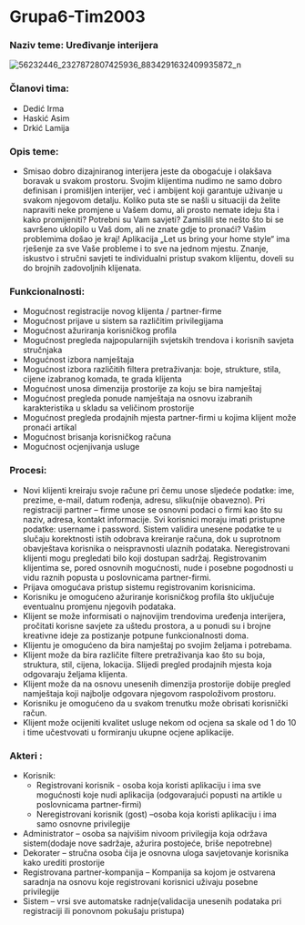 # Grupa6-Tim2003
### Naziv teme: Uređivanje interijera

 ![56232446_2327872807425936_8834291632409935872_n](https://user-images.githubusercontent.com/44214001/55282604-5ed03e80-5347-11e9-990a-a87d34070c19.jpg)
 
### Članovi tima: 
- Dedić Irma
- Haskić Asim
- Drkić Lamija

### Opis teme:
- Smisao dobro dizajniranog interijera jeste da obogaćuje i olakšava boravak u svakom prostoru. Svojim klijentima nudimo ne samo dobro definisan i promišljen interijer, već i ambijent koji garantuje uživanje u svakom njegovom detalju. Koliko puta ste se našli u situaciji da želite napraviti neke promjene u Vašem domu, ali prosto nemate ideju šta i kako promijeniti? Potrebni su Vam savjeti? Zamislili ste nešto što bi se savršeno uklopilo u Vaš dom, ali ne znate gdje to pronaći? Vašim problemima došao je kraj! Aplikacija „Let us bring your home style“ ima rješenje za sve Vaše probleme i to sve na jednom mjestu. Znanje, iskustvo i stručni savjeti te individualni pristup svakom klijentu, doveli su do brojnih zadovoljnih klijenata.

### Funkcionalnosti:
- Mogućnost registracije novog klijenta / partner-firme 
- Mogućnost prijave u sistem sa različitim privilegijama
- Mogućnost ažuriranja korisničkog profila
- Mogućnost pregleda najpopularnijih svjetskih trendova i korisnih savjeta stručnjaka
- Mogućnost izbora namještaja 
- Mogućnost izbora različitih filtera pretraživanja: boje, strukture, stila, cijene izabranog komada, te grada klijenta
- Mogućnost unosa dimenzija prostorije za koju se bira namještaj
- Mogućnost pregleda ponude namještaja na osnovu izabranih karakteristika u skladu sa veličinom prostorije
- Mogućnost pregleda prodajnih mjesta partner-firmi u kojima klijent može pronaći artikal 
- Mogućnost brisanja korisničkog računa 
- Mogućnost ocjenjivanja usluge

### Procesi: 
- Novi klijenti kreiraju svoje račune pri čemu unose sljedeće podatke:  ime, prezime,  e-mail, datum rođenja, adresu, sliku(nije obavezno).  Pri registraciji partner – firme unose se osnovni podaci o firmi kao što su naziv, adresa, kontakt informacije. Svi korisnici moraju imati pristupne podatke: username i password.  Sistem validira unesene podatke te u slučaju korektnosti istih odobrava kreiranje računa, dok u suprotnom obavještava korisnika o neispravnosti ulaznih podataka.  Neregistrovani klijenti mogu pregledati bilo koji dostupan sadržaj. Registrovanim klijentima se, pored osnovnih mogućnosti, nude i posebne pogodnosti u vidu raznih popusta u poslovnicama partner-firmi.
- Prijava omogućava pristup sistemu registrovanim korisnicima. 
- Korisniku je omogućeno ažuriranje korisničkog profila što uključuje eventualnu promjenu njegovih podataka.
- Klijent se može informisati o najnovijim trendovima uređenja interijera, pročitati korisne savjete za uštedu prostora, a u ponudi su i brojne kreativne ideje za postizanje potpune funkcionalnosti doma.
- Klijentu je omogućeno da bira namještaj po svojim željama i potrebama. 
- Klijent može da bira različite filtere pretraživanja kao što su boja, struktura, stil, cijena, lokacija. Slijedi pregled prodajnih mjesta koja odgovaraju željama klijenta.
- Klijent može da na osnovu unesenih dimenzija prostorije dobije pregled namještaja koji najbolje odgovara njegovom raspoloživom prostoru.
- Korisniku je omogućeno da u svakom trenutku može obrisati korisnički račun.
- Klijent može ocijeniti kvalitet usluge nekom od ocjena sa skale od 1 do 10 i time učestvovati u formiranju ukupne ocjene aplikacije.

### Akteri :
- Korisnik: 
  - Registrovani korisnik - osoba koja koristi aplikaciju i ima sve mogućnosti koje nudi aplikacija (odgovarajući popusti na artikle u poslovnicama partner-firmi)
  - Neregistrovani korisnik (gost) –osoba koja koristi aplikaciju i ima samo osnovne privilegije
- Administrator – osoba sa najvišim nivoom privilegija koja održava sistem(dodaje nove sadržaje, ažurira postojeće, briše nepotrebne)
-	Dekorater – stručna osoba čija je osnovna uloga savjetovanje korisnika kako urediti prostorije
- Registrovana partner-kompanija – Kompanija sa kojom je ostvarena saradnja na osnovu koje registrovani korisnici uživaju posebne privilegije
- Sistem – vrsi sve automatske radnje(validacija unesenih podataka pri registraciji ili ponovnom pokušaju pristupa)


